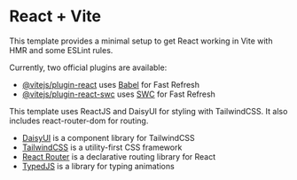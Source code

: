 # React + Vite

This template provides a minimal setup to get React working in Vite with HMR and some ESLint rules.

Currently, two official plugins are available:

- [@vitejs/plugin-react](https://github.com/vitejs/vite-plugin-react/blob/main/packages/plugin-react/README.md) uses [Babel](https://babeljs.io/) for Fast Refresh
- [@vitejs/plugin-react-swc](https://github.com/vitejs/vite-plugin-react-swc) uses [SWC](https://swc.rs/) for Fast Refresh

This template uses ReactJS and DaisyUI for styling with TailwindCSS. It also includes react-router-dom for routing.
- [DaisyUI](https://daisyui.com/) is a component library for TailwindCSS
- [TailwindCSS](https://tailwindcss.com/) is a utility-first CSS framework
- [React Router](https://reactrouter.com/) is a declarative routing library for React
- [TypedJS](https://github.com/mattboldt/typed.js) is a library for typing animations
